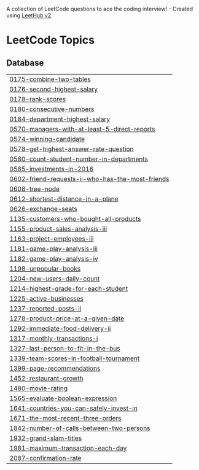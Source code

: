 A collection of LeetCode questions to ace the coding interview! - Created using [LeetHub v2](https://github.com/arunbhardwaj/LeetHub-2.0)
<!---LeetCode Topics Start-->
# LeetCode Topics
## Database
|  |
| ------- |
| [0175-combine-two-tables](https://github.com/J-CECI/LeetCode/tree/master/0175-combine-two-tables) |
| [0176-second-highest-salary](https://github.com/J-CECI/LeetCode/tree/master/0176-second-highest-salary) |
| [0178-rank-scores](https://github.com/J-CECI/LeetCode/tree/master/0178-rank-scores) |
| [0180-consecutive-numbers](https://github.com/J-CECI/LeetCode/tree/master/0180-consecutive-numbers) |
| [0184-department-highest-salary](https://github.com/J-CECI/LeetCode/tree/master/0184-department-highest-salary) |
| [0570-managers-with-at-least-5-direct-reports](https://github.com/J-CECI/LeetCode/tree/master/0570-managers-with-at-least-5-direct-reports) |
| [0574-winning-candidate](https://github.com/J-CECI/LeetCode/tree/master/0574-winning-candidate) |
| [0578-get-highest-answer-rate-question](https://github.com/J-CECI/LeetCode/tree/master/0578-get-highest-answer-rate-question) |
| [0580-count-student-number-in-departments](https://github.com/J-CECI/LeetCode/tree/master/0580-count-student-number-in-departments) |
| [0585-investments-in-2016](https://github.com/J-CECI/LeetCode/tree/master/0585-investments-in-2016) |
| [0602-friend-requests-ii-who-has-the-most-friends](https://github.com/J-CECI/LeetCode/tree/master/0602-friend-requests-ii-who-has-the-most-friends) |
| [0608-tree-node](https://github.com/J-CECI/LeetCode/tree/master/0608-tree-node) |
| [0612-shortest-distance-in-a-plane](https://github.com/J-CECI/LeetCode/tree/master/0612-shortest-distance-in-a-plane) |
| [0626-exchange-seats](https://github.com/J-CECI/LeetCode/tree/master/0626-exchange-seats) |
| [1135-customers-who-bought-all-products](https://github.com/J-CECI/LeetCode/tree/master/1135-customers-who-bought-all-products) |
| [1155-product-sales-analysis-iii](https://github.com/J-CECI/LeetCode/tree/master/1155-product-sales-analysis-iii) |
| [1163-project-employees-iii](https://github.com/J-CECI/LeetCode/tree/master/1163-project-employees-iii) |
| [1181-game-play-analysis-iii](https://github.com/J-CECI/LeetCode/tree/master/1181-game-play-analysis-iii) |
| [1182-game-play-analysis-iv](https://github.com/J-CECI/LeetCode/tree/master/1182-game-play-analysis-iv) |
| [1198-unpopular-books](https://github.com/J-CECI/LeetCode/tree/master/1198-unpopular-books) |
| [1204-new-users-daily-count](https://github.com/J-CECI/LeetCode/tree/master/1204-new-users-daily-count) |
| [1214-highest-grade-for-each-student](https://github.com/J-CECI/LeetCode/tree/master/1214-highest-grade-for-each-student) |
| [1225-active-businesses](https://github.com/J-CECI/LeetCode/tree/master/1225-active-businesses) |
| [1237-reported-posts-ii](https://github.com/J-CECI/LeetCode/tree/master/1237-reported-posts-ii) |
| [1278-product-price-at-a-given-date](https://github.com/J-CECI/LeetCode/tree/master/1278-product-price-at-a-given-date) |
| [1292-immediate-food-delivery-ii](https://github.com/J-CECI/LeetCode/tree/master/1292-immediate-food-delivery-ii) |
| [1317-monthly-transactions-i](https://github.com/J-CECI/LeetCode/tree/master/1317-monthly-transactions-i) |
| [1327-last-person-to-fit-in-the-bus](https://github.com/J-CECI/LeetCode/tree/master/1327-last-person-to-fit-in-the-bus) |
| [1339-team-scores-in-football-tournament](https://github.com/J-CECI/LeetCode/tree/master/1339-team-scores-in-football-tournament) |
| [1399-page-recommendations](https://github.com/J-CECI/LeetCode/tree/master/1399-page-recommendations) |
| [1452-restaurant-growth](https://github.com/J-CECI/LeetCode/tree/master/1452-restaurant-growth) |
| [1480-movie-rating](https://github.com/J-CECI/LeetCode/tree/master/1480-movie-rating) |
| [1565-evaluate-boolean-expression](https://github.com/J-CECI/LeetCode/tree/master/1565-evaluate-boolean-expression) |
| [1641-countries-you-can-safely-invest-in](https://github.com/J-CECI/LeetCode/tree/master/1641-countries-you-can-safely-invest-in) |
| [1671-the-most-recent-three-orders](https://github.com/J-CECI/LeetCode/tree/master/1671-the-most-recent-three-orders) |
| [1842-number-of-calls-between-two-persons](https://github.com/J-CECI/LeetCode/tree/master/1842-number-of-calls-between-two-persons) |
| [1932-grand-slam-titles](https://github.com/J-CECI/LeetCode/tree/master/1932-grand-slam-titles) |
| [1981-maximum-transaction-each-day](https://github.com/J-CECI/LeetCode/tree/master/1981-maximum-transaction-each-day) |
| [2087-confirmation-rate](https://github.com/J-CECI/LeetCode/tree/master/2087-confirmation-rate) |
<!---LeetCode Topics End-->